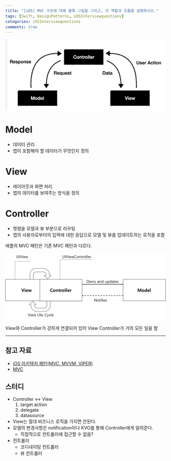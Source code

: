```yaml
---
title: "[iOS] MVC 구조에 대해 블록 그림을 그리고, 각 역할과 흐름을 설명하시오."
tags: [Swift, DesignPatterns, iOSInterviewquestions]
categories: iOSInterviewquestions
comments: true
---
```


![mvc-1](/assets/img/mvc/mvc-1.png)

# Model

- 데이터 관리
- 앱이 포함해야 할 데이터가 무엇인지 정의

# View

- 레이아웃과 화면 처리
- 앱의 데이터를 보여주는 방식을 정의

# Controller

- 명령을 모델과 뷰 부분으로 라우팅
- 앱의 사용자로부터의 입력에 대한 응답으로 모델 및 뷰를 업데이트하는 로직을 포함

애플의 MVC 패턴은 기존 MVC 패턴과 다르다.

![mvc-2](/assets/img/mvc/mvc-2.png)

View와 Controller가 강하게 연결되어 있어 View Controller가 거의 모든 일을 함

---

## 참고 자료

- [iOS 아키텍처 패턴(MVC, MVVM, VIPER)](http://labs.brandi.co.kr/2018/02/21/kimjh.html)
- [MVC](https://developer.mozilla.org/ko/docs/Glossary/MVC)

## 스터디

- Controller ↔ View
    1. target action
    2. delegate
    3. datasource
- View는 절대 비즈니스 로직을 가지면 안된다.
- 모델의 변경사항은 notification이나 KVO를 통해 Controller에게 알려준다.
    - 직접적으로 컨트롤러에 접근할 수 없음?
- 컨트롤러
    - 코디네이팅 컨트롤러
    - 뷰 컨트롤러
